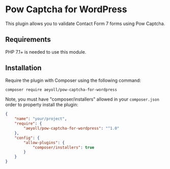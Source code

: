 # Pow Captcha for WordPress

This plugin allows you to validate Contact Form 7 forms using Pow Captcha.

Requirements
---

PHP 7.1+ is needed to use this module.

Installation
---

Require the plugin with Composer using the following command:

```sh
composer require aeyoll/pow-captcha-for-wordpress
```

Note, you must have "composer/installers" allowed in your `composer.json` order to property install the plugin:

```json
{
    "name": "your/project",
    "require": {
        "aeyoll/pow-captcha-for-wordpress": "^1.0"
    },
    "config": {
        "allow-plugins": {
            "composer/installers": true
        }
    }
}
```
